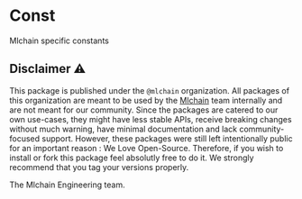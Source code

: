 # Const

Mlchain specific constants

## Disclaimer ⚠️

This package is published under the `@mlchain` organization. All packages of this organization are meant to be used by the [Mlchain](https://github.com/mlchain/mlchain) team internally and are not meant for our community. Since the packages are catered to our own use-cases, they might have less stable APIs, receive breaking changes without much warning, have minimal documentation and lack community-focused support. However, these packages were still left intentionally public for an important reason : We Love Open-Source. Therefore, if you wish to install or fork this package feel absolutly free to do it. We strongly recommend that you tag your versions properly.

The Mlchain Engineering team.
